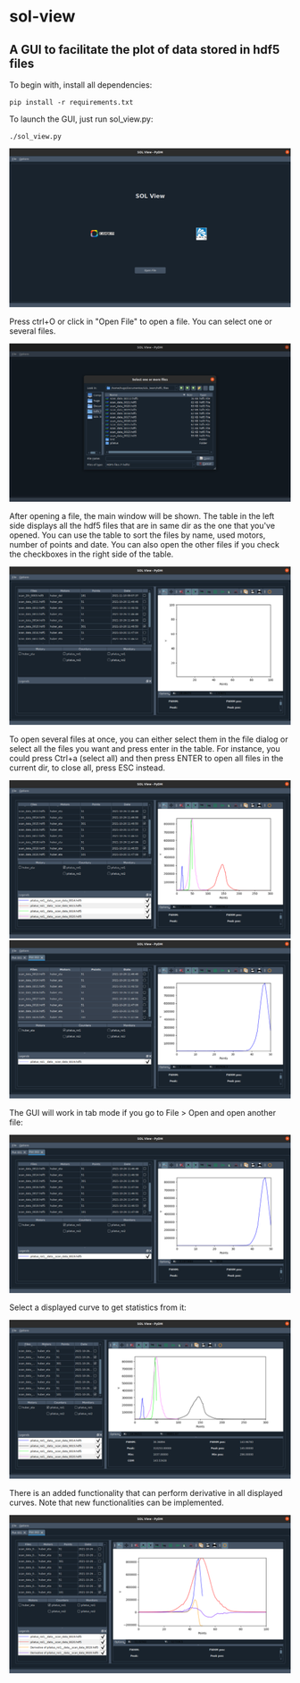 # sol-view
## A GUI to facilitate the plot of data stored in hdf5 files

To begin with, install all dependencies:

```
pip install -r requirements.txt
```

To launch the GUI, just run sol_view.py:

```
./sol_view.py
```

![sol-view main screen.](images/main_screen.png "sol-view main screen")

Press ctrl+O or click in "Open File" to open a file. You can select one or several files.

![Open file dialog.](images/open_dialog.png "Open file dialog")

After opening a file, the main window will be shown. The table in the left side displays all the hdf5 files that are in same dir as the one that you've opened. You can use the table to sort the files by name, used motors, number of points and date. You can also open the other files if you check the checkboxes in the right side of the table.

![Table](images/table.png "Table")

To open several files at once, you can either select them in the file dialog or select all the files you want and press enter in the table. For instance, you could press Ctrl+a (select all) and then press ENTER to open all files in the current dir, to close all, press ESC instead.

![Select several files.](images/open_multi_file.png "Select several files.")
![Select all.](images/select_all.png "Select all.")

The GUI will work in tab mode if you go to File > Open and open another file:

![New tab.](images/new_tab.png "New tab.")

Select a displayed curve to get statistics from it:

![Get statistics from a curve.](images/get_stats.png "Get statistics from a curve")

There is an added functionality that can perform derivative in all displayed curves. Note that new functionalities can be implemented.

![Derivative of all curves.](images/derivative.png "Derivative of all curves")